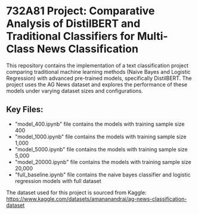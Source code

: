 # 732A81 Project: Comparative Analysis of DistilBERT and Traditional Classifiers for Multi-Class News Classification
This repository contains the implementation of a text classification project comparing traditional machine learning methods (Naive Bayes and Logistic Regression) with advanced pre-trained models, specifically DistilBERT. The project uses the AG News dataset and explores the performance of these models under varying dataset sizes and configurations.

## Key Files:
* "model_400.ipynb" file contains the models with training sample size 400
* "model_1000.ipynb" file contains the models with training sample size 1,000
* "model_5000.ipynb" file contains the models with training sample size 5,000
* "model_20000.ipynb" file contains the models with training sample size 20,000
* "full_baseline.ipynb" file contains the naive bayes classifier and logistic regression models with full dataset

The dataset used for this project is sourced from Kaggle: https://www.kaggle.com/datasets/amananandrai/ag-news-classification-dataset
